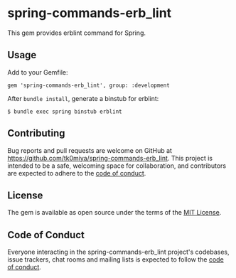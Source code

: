 # spring-commands-erb_lint

This gem provides erblint command for Spring.

## Usage

Add to your Gemfile:

    gem 'spring-commands-erb_lint', group: :development

After `bundle install`, generate a binstub for erblint:

    $ bundle exec spring binstub erblint

## Contributing

Bug reports and pull requests are welcome on GitHub at https://github.com/tk0miya/spring-commands-erb_lint. This project is intended to be a safe, welcoming space for collaboration, and contributors are expected to adhere to the [code of conduct](https://github.com/[USERNAME]/spring-commands-erb_lint/blob/main/CODE_OF_CONDUCT.md).

## License

The gem is available as open source under the terms of the [MIT License](https://opensource.org/licenses/MIT).

## Code of Conduct

Everyone interacting in the spring-commands-erb_lint project's codebases, issue trackers, chat rooms and mailing lists is expected to follow the [code of conduct](https://github.com/[USERNAME]/spring-commands-erblint/blob/main/CODE_OF_CONDUCT.md).
